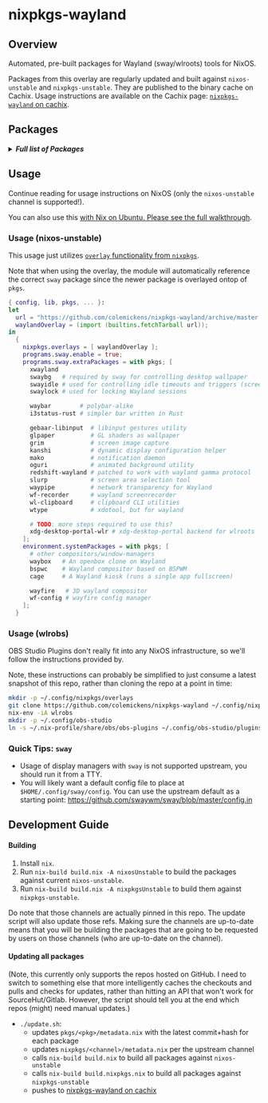# nixpkgs-wayland

## Overview

Automated, pre-built packages for Wayland (sway/wlroots) tools for NixOS.

Packages from this overlay are regularly updated and built against `nixos-unstable` and `nixpkgs-unstable`. They are published to the binary cache on Cachix. Usage instructions are available on the Cachix page: [`nixpkgs-wayland` on cachix](https://nixpkgs-wayland.cachix.org).



## Packages

<details><summary><em><b>Full list of Packages</b></em></summary>

<!--pkgs-->
| Attribute Name | Last Upstream Commit Time |
| -------------- | ------------------------- |
| nixpkgs/nixos-unstable | [2019-07-11 16:29](https://github.com/nixos/nixpkgs-channels/commits/1036dc664169b32613ec11b58cc1740c7511a340) |
| nixpkgs/nixpkgs-unstable | [2019-07-15 04:02](https://github.com/nixos/nixpkgs-channels/commits/eadc851051479c23ffaabe6b18d7aea8dac20001) |
| pkgs/cage | [2019-07-09 12:25](https://github.com/Hjdskes/cage/commits/016ef340d20febd15ae6d4fec2b6e9fba1422cee) |
| pkgs/gebaar-libinput | [2019-04-05 13:27](https://github.com/Coffee2CodeNL/gebaar-libinput/commits/c18c8bd73e79aaf1211bd88bf9cff808273cf6d6) |
| pkgs/grim | [2019-06-10 19:00](https://github.com/emersion/grim/commits/fb7261fbffac34bfce3387cb42e32d679d2b4e7b) |
| pkgs/i3status-rust | [2019-07-15 01:06](https://github.com/greshake/i3status-rust/commits/e47a83f1b1ffaab1fc0aa412c3fb99735af3158c) |
| pkgs/kanshi | [2019-06-07 20:15](https://github.com/emersion/kanshi/commits/76e9f4151f6d0880d32dbc57123e00eace1b0734) |
| pkgs/mako | [2019-07-13 07:54](https://github.com/emersion/mako/commits/ef15e8d4c0abc6396809bc18fa106a8c19afc312) |
| pkgs/oguri | [2019-07-14 16:47](https://github.com/vilhalmer/oguri/commits/5582689d76ae2e6295f8b8f51b4faafe469b85b4) |
| pkgs/redshift-wayland | [2019-04-17 23:13](https://github.com/minus7/redshift/commits/eecbfedac48f827e96ad5e151de8f41f6cd3af66) |
| pkgs/slurp | [2019-07-03 20:50](https://github.com/emersion/slurp/commits/6a9ac01100ecca05d221bea096bb088b376579c1) |
| pkgs/sway | [2019-07-14 15:13](https://github.com/swaywm/sway/commits/e3a3917d3afb66fc8ba3eebb7aed603d3b7ce844) |
| pkgs/swaybg | [2019-05-04 12:08](https://github.com/swaywm/swaybg/commits/25c6eaf15e64655385f01cbb98bffe28a862fe13) |
| pkgs/swayidle | [2019-07-11 14:18](https://github.com/swaywm/swayidle/commits/426338a39e5bc228e3b585a615a6b6f06e8f2d17) |
| pkgs/swaylock | [2019-06-28 14:27](https://github.com/swaywm/swaylock/commits/b1a7defa0087db7b984f568c79634316bb6bf1eb) |
| pkgs/waybar | [2019-07-15 11:38](https://github.com/Alexays/waybar/commits/7a2dee73770131ab9cf0d049972d8956807950b3) |
| pkgs/waybox | [2019-06-19 22:09](https://github.com/wizbright/waybox/commits/bed7b707f24613dae334de6e7bd8f4e3313fa249) |
| pkgs/wayfire | [2019-07-13 07:10](https://github.com/WayfireWM/wayfire/commits/765d626d178bf22d6e7708c8a8b41c092098da18) |
| pkgs/wf-config | [2019-06-18 19:10](https://github.com/WayfireWM/wf-config/commits/f9c97d07cf9e669a346c83a3c1fce3e2d843bd51) |
| pkgs/wf-recorder | [2019-06-24 15:08](https://github.com/ammen99/wf-recorder/commits/d40508331a6bdc5e2d20fa3804cbf40fc028390a) |
| pkgs/wl-clipboard | [2019-04-15 15:53](https://github.com/bugaevc/wl-clipboard/commits/c010972e6b0d2eb3002c49a6a1b5620ff5f7c910) |
| pkgs/wlroots | [2019-07-11 16:31](https://github.com/swaywm/wlroots/commits/6345000b929293a2917a1a08a6d2751020d36e3c) |
| pkgs/wtype | [2019-07-01 15:33](https://github.com/atx/wtype/commits/9752f420ffb1dd8b9cbc692d9f90cbe2cca343d9) |
| pkgs/xdg-desktop-portal-wlr | [2019-02-12 12:09](https://github.com/emersion/xdg-desktop-portal-wlr/commits/74ee43cf37e716d0119f441be96e2b3fc9838797) |
<!--pkgs-->

</details>

## Usage

Continue reading for usage instructions on NixOS (only the `nixos-unstable` channel is supported!).

You can also use this [with Nix on Ubuntu. Please see the full walkthrough](docs/sway-on-ubuntu/).

### Usage (nixos-unstable)

This usage just utilizes [`overlay` functionality from `nixpkgs`]().

Note that when using the overlay, the module will automatically reference the correct
`sway` package since the newer package is overlayed ontop of `pkgs`.

```nix
{ config, lib, pkgs, ... }:
let
  url = "https://github.com/colemickens/nixpkgs-wayland/archive/master.tar.gz";
  waylandOverlay = (import (builtins.fetchTarball url));
in
  {
    nixpkgs.overlays = [ waylandOverlay ];
    programs.sway.enable = true;
    programs.sway.extraPackages = with pkgs; [
      xwayland
      swaybg   # required by sway for controlling desktop wallpaper
      swayidle # used for controlling idle timeouts and triggers (screen locking, etc)
      swaylock # used for locking Wayland sessions

      waybar        # polybar-alike
      i3status-rust # simpler bar written in Rust

      gebaar-libinput  # libinput gestures utility
      glpaper          # GL shaders as wallpaper
      grim             # screen image capture
      kanshi           # dynamic display configuration helper
      mako             # notification daemon
      oguri            # animated background utility
      redshift-wayland # patched to work with wayland gamma protocol
      slurp            # screen area selection tool
      waypipe          # network transparency for Wayland
      wf-recorder      # wayland screenrecorder
      wl-clipboard     # clipboard CLI utilities
      wtype            # xdotool, but for wayland

      # TODO: more steps required to use this?
      xdg-desktop-portal-wlr # xdg-desktop-portal backend for wlroots
    ];
    environment.systemPackages = with pkgs; [
      # other compositors/window-managers
      waybox   # An openbox clone on Wayland
      bspwc    # Wayland compositor based on BSPWM
      cage     # A Wayland kiosk (runs a single app fullscreen)

      wayfire   # 3D wayland compositor
      wf-config # wayfire config manager
    ];
  }
```

### Usage (wlrobs)

OBS Studio Plugins don't really fit into any NixOS infrastructure, so we'll
follow the instructions provided by.

Note, these instructions can probably be simplified to just consume a latest snapshot of this repo, rather than cloning the repo at a point in time:

```bash
mkdir -p ~/.config/nixpkgs/overlays
git clone https://github.com/colemickens/nixpkgs-wayland ~/.config/nixpkgs/overlays/nixpkgs-wayland
nix-env -iA wlrobs
mkdir -p ~/.config/obs-studio
ln -s ~/.nix-profile/share/obs/obs-plugins ~/.config/obs-studio/plugins
```

### Quick Tips: `sway`

* Usage of display managers with `sway` is not supported upstream, you should run it from a TTY.
* You will likely want a default config file to place at `$HOME/.config/sway/config`. You can use the upstream default as a starting point: https://github.com/swaywm/sway/blob/master/config.in

## Development Guide

#### Building

1. Install `nix`.
2. Run `nix-build build.nix -A nixosUnstable` to build the packages against current `nixos-unstable`.
3. Run `nix-build build.nix -A nixpkgsUnstable` to build them against `nixpkgs-unstable`.

Do note that those channels are actually pinned in this repo. The update script will also update those
refs. Making sure the channels are up-to-date means that you will be building the packages that are going
to be requested by users on those channels (who are up-to-date on the channel).

#### Updating all packages

(Note, this currently only supports the repos hosted on GitHub. I need to switch to something else that
more intelligently caches the checkouts and pulls and checks for updates, rather than hitting an API that
won't work for SourceHut/Gitlab. However, the script should tell you at the end which repos (might) need 
manual updates.)

* `./update.sh`:
  * updates `pkgs/<pkg>/metadata.nix` with the latest commit+hash for each package
  * updates `nixpkgs/<channel>/metadata.nix` per the upstream channel
  * calls `nix-build build.nix` to build all packages against `nixos-unstable`
  * calls `nix-build build.nixpkgs.nix` to build all packages against `nixpkgs-unstable`
  * pushes to [nixpkgs-wayland on cachix](https://nixpkgs-wayland.cachix.org)
